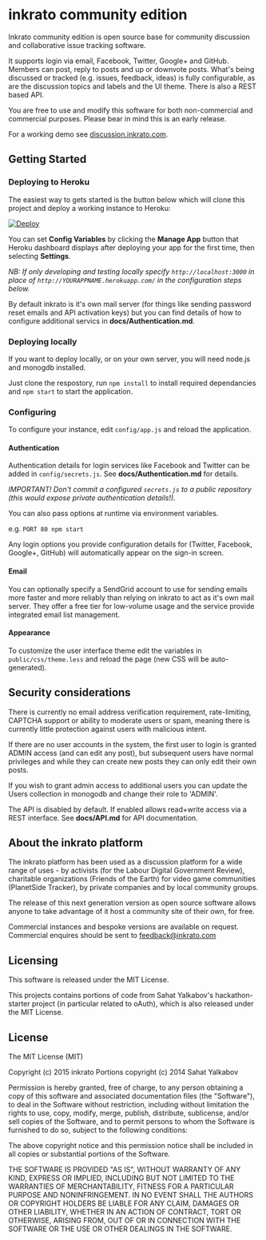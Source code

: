 # inkrato community edition

Inkrato community edition is open source base for community discussion and collaborative issue tracking software.

It supports login via email, Facebook, Twitter, Google+ and GitHub. Members can post, reply to posts and up or downvote posts. What's being discussed or tracked (e.g. issues, feedback, ideas) is fully configurable, as are the discussion topics and labels and the UI theme. There is also a REST based API.

You are free to use and modify this software for both non-commercial and commercial purposes. Please bear in mind this is an early release.

For a working demo see [discussion.inkrato.com](https://discussion.inkrato.com).

## Getting Started

### Deploying to Heroku

The easiest way to gets started is the button below which
will clone this project and deploy a working instance to Heroku:

[![Deploy](https://www.herokucdn.com/deploy/button.png)](https://heroku.com/deploy?template=https://github.com/inkrato/inkrato)

You can set **Config Variables** by clicking the **Manage App** button that Heroku dashboard displays after deploying your app for the first time, then selecting **Settings**.

*NB: If only developing and testing locally specify `http://localhost:3000` in place of `http://YOURAPPNAME.herokuapp.com/` in the configuration steps below.*

By default inkrato is it's own mail server (for things like sending password reset emails and API activation keys) but you can find details of how to configure additional servics in **docs/Authentication.md**.

### Deploying locally

If you want to deploy locally, or on your own server, you will need node.js and monogdb installed.

Just clone the respostory, run `npm install` to install required dependancies and `npm start` to start the application.

### Configuring

To configure your instance, edit `config/app.js` and reload the application.

#### Authentication

Authentication details for login services like Facebook and Twitter can be added in `config/secrets.js`. See **docs/Authentication.md** for details.

*IMPORTANT! Don't commit a configured `secrets.js` to a public repository (this would expose private authentication details!).*

You can also pass options at runtime via environment variables.

e.g. `PORT 80 npm start`

Any login options you provide configuration details for (Twitter, Facebook, Google+, GitHub) will automatically appear on the sign-in screen.

#### Email

You can optionally specify a SendGrid account to use for sending emails more faster and more reliably than relying on inkrato to act as it's own mail server. They offer a free tier for low-volume usage and the service provide integrated email list management.

#### Appearance

To customize the user interface theme edit the variables in `public/css/theme.less` and reload the page (new CSS will be auto-generated).

## Security considerations

There is currently no email address verification requirement, rate-limiting, CAPTCHA support or ability to moderate users or spam, meaning there is currently little protection against users with malicious intent.

If there are no user accounts in the system, the first user to login is granted ADMIN access (and can edit any post), but subsequent users have normal privileges and while they can create new posts they can only edit their own posts.

If you wish to grant admin access to additional users you can update the Users collection in monogodb and change their role to 'ADMIN'.

The API is disabled by default. If enabled allows read+write access via a REST interface. See **docs/API.md** for API documentation.

## About the inkrato platform

The inkrato platform has been used as a discussion platform for a wide range of uses - by activists (for the Labour Digital Government Review), charitable organizations (Friends of the Earth) for video game communities (PlanetSide Tracker), by private companies and by local community groups.

The release of this next generation version as open source software allows anyone to take advantage of it host a community site of their own, for free.

Commercial instances and bespoke versions are available on request. Commercial enquires should be sent to feedback@inkrato.com

## Licensing

This software is released under the MIT License.

This projects contains portions of code from Sahat Yalkabov's hackathon-starter project (in particular related to oAuth), which is also released under the MIT License.

License
-------

The MIT License (MIT)

Copyright (c) 2015 inkrato
Portions copyright (c) 2014 Sahat Yalkabov

Permission is hereby granted, free of charge, to any person obtaining a copy of this software and associated documentation files (the "Software"), to deal in the Software without restriction, including without limitation the rights to use, copy, modify, merge, publish, distribute, sublicense, and/or sell copies of the Software, and to permit persons to whom the Software is furnished to do so, subject to the following conditions:

The above copyright notice and this permission notice shall be included in all copies or substantial portions of the Software.

THE SOFTWARE IS PROVIDED "AS IS", WITHOUT WARRANTY OF ANY KIND, EXPRESS OR IMPLIED, INCLUDING BUT NOT LIMITED TO THE WARRANTIES OF MERCHANTABILITY, FITNESS FOR A PARTICULAR PURPOSE AND NONINFRINGEMENT. IN NO EVENT SHALL THE AUTHORS OR COPYRIGHT HOLDERS BE LIABLE FOR ANY CLAIM, DAMAGES OR OTHER LIABILITY, WHETHER IN AN ACTION OF CONTRACT, TORT OR OTHERWISE, ARISING FROM, OUT OF OR IN CONNECTION WITH THE SOFTWARE OR THE USE OR OTHER DEALINGS IN THE SOFTWARE.
